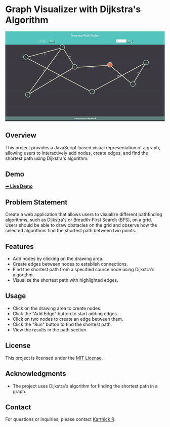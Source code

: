 # Graph Visualizer with Dijkstra's Algorithm

![Demo GIF](demo.gif)

## Overview

This project provides a JavaScript-based visual representation of a graph, allowing users to interactively add nodes, create edges, and find the shortest path using Dijkstra's algorithm.

## Demo

<a href="https://rkkarthi07.github.io/Graph_Visualizer/"><strong>➥ Live Demo</strong></a>

## Problem Statement

Create a web application that allows users to visualize different pathfinding algorithms, such as
Dijkstra's or Breadth-First Search (BFS), on a grid. Users should be able to draw obstacles
on the grid and observe how the selected algorithms find the shortest path between two points.

## Features

- Add nodes by clicking on the drawing area.
- Create edges between nodes to establish connections.
- Find the shortest path from a specified source node using Dijkstra's algorithm.
- Visualize the shortest path with highlighted edges.

## Usage

- Click on the drawing area to create nodes.
- Click the "Add Edge" button to start adding edges.
- Click on two nodes to create an edge between them.
- Click the "Run" button to find the shortest path.
- View the results in the path section.

## License

This project is licensed under the [MIT License](LICENSE).

## Acknowledgments

- The project uses Dijkstra's algorithm for finding the shortest path in a graph.

## Contact

For questions or inquiries, please contact [Karthick R](mailto:rkkarthick68@example.com).
